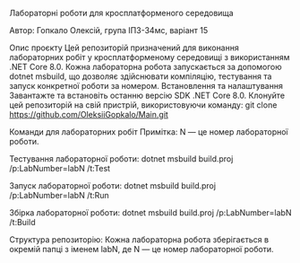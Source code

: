 Лабораторні роботи для кросплатформеного середовища

Автор:
Гопкало Олексій, група ІПЗ-34мс, варіант 15

Опис проєкту
Цей репозиторій призначений для виконання лабораторних робіт у кросплатформеному середовищі з використанням .NET Core 8.0.
Кожна лабораторна робота запускається за допомогою dotnet msbuild, що дозволяє здійснювати компіляцію, тестування та запуск конкретної роботи за номером.
Встановлення та налаштування
Завантажте та встановіть останню версію SDK .NET Core 8.0.
Клонуйте цей репозиторій на свій пристрій, використовуючи команду:
git clone https://github.com/OleksiiGopkalo/Main.git

Команди для лабораторних робіт
Примітка: N — це номер лабораторної роботи.

Тестування лабораторної роботи:
dotnet msbuild build.proj /p:LabNumber=labN /t:Test

Запуск лабораторної роботи:
dotnet msbuild build.proj /p:LabNumber=labN /t:Run

Збірка лабораторної роботи:
dotnet msbuild build.proj /p:LabNumber=labN /t:Build

Структура репозиторію:
Кожна лабораторна робота зберігається в окремій папці з іменем labN, де N — це номер лабораторної роботи.
